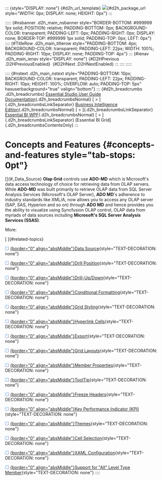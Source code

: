 ::: {style="DISPLAY: none"}
[](ms-xhelp:///?Id=d2h_url_template){#d2h_url_template} ![](!package_url!){#d2h_package_url style="WIDTH: 0px; DISPLAY: none; HEIGHT: 0px"}
:::

::::: {#nsbanner .d2h_main_nsbanner style="BORDER-BOTTOM: #999999 1px solid; POSITION: relative; PADDING-BOTTOM: 0px; BACKGROUND-COLOR: transparent; PADDING-LEFT: 0px; PADDING-RIGHT: 0px; DISPLAY: none; BORDER-TOP: #999999 1px solid; PADDING-TOP: 0px; LEFT: 0px"}
:::: {#TitleRow .d2h_main_titlerow style="PADDING-BOTTOM: 4px; BACKGROUND-COLOR: transparent; PADDING-LEFT: 22px; WIDTH: 100%; PADDING-RIGHT: 10px; DISPLAY: none; PADDING-TOP: 4px"}
::: {#ienav .d2h_main_ienav style="DISPLAY: none"}
[](ms-xhelp:///?Id=af94879f-4d6b-42be-b304-6a157c6ce6e8){#D2HPrevious .D2HPreviousEnabled}  [](ms-xhelp:///?Id=ad8f80be-db8d-485a-b71c-ef670e32a912){#D2HNext .D2HNextEnabled}
:::
::::
:::::

:::: {#nstext .d2h_main_nstext style="PADDING-BOTTOM: 10px; BACKGROUND-COLOR: transparent; PADDING-LEFT: 22px; PADDING-RIGHT: 10px; HEIGHT: 100%; OVERFLOW: auto; PADDING-TOP: 5px" hasuserbackground="true" valign="bottom"}
::: {#d2h_breadcrumbs .d2h_breadcrumbs}
[Essential Studio User Guide Documentation](ms-xhelp:///?Id=12457748-09e3-4d74-a240-8e049cedf030){.d2h_breadcrumbsNormal} [ \> ]{.d2h_breadcrumbsLinkSeparator} [Business Intelligence Edition](ms-xhelp:///?Id=fdf33dd8-62b2-47b9-ad7b-fc50e590bca5){.d2h_breadcrumbsNormal} [ \> ]{.d2h_breadcrumbsLinkSeparator} [Essential BI WPF](ms-xhelp:///?Id=41e3d586-d922-4a01-8272-679fe4ae7343){.d2h_breadcrumbsNormal} [ \> ]{.d2h_breadcrumbsLinkSeparator} [Essential BI Grid]{.d2h_breadcrumbsContentsOnly}
:::

# Concepts and Features {#concepts-and-features style="tab-stops: 0pt"}

[]{#_Data_Source} **Olap Grid** controls use **ADO-MD** which is Microsoft\'s data access technology of choice for retrieving data from OLAP servers. While **ADO-MD** was built primarily to retrieve OLAP data from SQL Server Analysis Services (Microsoft\'s OLAP Server), **ADO MD**\'s adherence to industry standards like XML/A, now allows you to access any OLAP server (SAP, SAS, Hyperion and so on) through **ADO MD** and hence provides you the ability to visualize using Syncfusion OLAP control, OLAP data from myriads of data sources including **Microsoft\'s SQL Server Analysis Services (SSAS)**.

More:

[ ]{#related-topics}

[![](button.gif){border="0" align="absMiddle"}Data Source](ms-xhelp:///?Id=ad8f80be-db8d-485a-b71c-ef670e32a912){style="TEXT-DECORATION: none"}

[![](button.gif){border="0" align="absMiddle"}Drill Position](ms-xhelp:///?Id=53b5f435-48ba-4500-bfb8-30cf1fee94c0){style="TEXT-DECORATION: none"}

[![](button.gif){border="0" align="absMiddle"}Drill-Up/Down](ms-xhelp:///?Id=9b3f1132-dff2-4620-8e0e-c79012593ef1){style="TEXT-DECORATION: none"}

[![](button.gif){border="0" align="absMiddle"}Conditional Formatting](ms-xhelp:///?Id=52d6bd7e-03d8-4bb6-a473-cb1f701965cf){style="TEXT-DECORATION: none"}

[![](button.gif){border="0" align="absMiddle"}Grid Styling](ms-xhelp:///?Id=3c17a3a2-5d3d-4690-b7aa-d989ebd2f03d){style="TEXT-DECORATION: none"}

[![](button.gif){border="0" align="absMiddle"}Hyperlink Cells](ms-xhelp:///?Id=41939395-c927-4e81-b042-23129c45aa91){style="TEXT-DECORATION: none"}

[![](button.gif){border="0" align="absMiddle"}Export](ms-xhelp:///?Id=c4165bbc-0f6a-4125-9d83-0831dd093f2d){style="TEXT-DECORATION: none"}

[![](button.gif){border="0" align="absMiddle"}Grid Layouts](ms-xhelp:///?Id=800d1402-5911-4002-ad2f-88f57bb560ee){style="TEXT-DECORATION: none"}

[![](button.gif){border="0" align="absMiddle"}Member Properties](ms-xhelp:///?Id=84271f20-7a83-45dd-adfc-dfd5519ca11d){style="TEXT-DECORATION: none"}

[![](button.gif){border="0" align="absMiddle"}ToolTip](ms-xhelp:///?Id=77b3e3a6-fde2-466f-88a9-1e93c7e1ed7c){style="TEXT-DECORATION: none"}

[![](button.gif){border="0" align="absMiddle"}Freeze Headers](ms-xhelp:///?Id=57fb2f9f-ea9c-4b11-b8fe-1b1f2a32af12){style="TEXT-DECORATION: none"}

[![](button.gif){border="0" align="absMiddle"}Key Performance Indicator (KPI)](ms-xhelp:///?Id=4cb90960-3adc-4360-a1e2-18358c1738f2){style="TEXT-DECORATION: none"}

[![](button.gif){border="0" align="absMiddle"}Themes](ms-xhelp:///?Id=8523712e-8e09-4f04-b74e-601138764964){style="TEXT-DECORATION: none"}

[![](button.gif){border="0" align="absMiddle"}Cell Selection](ms-xhelp:///?Id=0200ba24-44f3-404a-8ff5-a9c70823f2f3){style="TEXT-DECORATION: none"}

[![](button.gif){border="0" align="absMiddle"}XAML Configuration](ms-xhelp:///?Id=5ee53598-ca80-4a5b-a757-4bdc201af2d9){style="TEXT-DECORATION: none"}

[![](button.gif){border="0" align="absMiddle"}Support for \"All\" Level Type Member](ms-xhelp:///?Id=fed65898-ad32-4412-8e43-a223b7f825da){style="TEXT-DECORATION: none"}
::::
